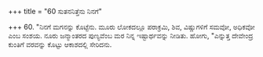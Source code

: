 +++
title = "60 ಸುತನನಿತ್ತೆನು ನಿನಗೆ"

+++
60. "ನಿನಗೆ ಮಗನನ್ನು ಕೊಟ್ಟೆನು. ಮೂರು ಲೋಕದಲ್ಲೂ ಪರಾಕ್ರಮಿ, ಶಿವ, ವಿಷ್ಣುಗಳಿಗೆ ಸಮವೋ, ಅಧಿಕವೋ ಎಂಬ ಸಂಶಯ. ನೂರು ಜನ್ಮಾಂತರದ ಪುಣ್ಯವೆಂಬ ಮರ ನಿನ್ನ ಇಷ್ಟಾರ್ಥವನ್ನು ನೀಡಿತು. ಹೋಗು, "ಎನ್ನುತ್ತ ದೇವೇಂದ್ರ ಕುಂತಿಗೆ ವರವನ್ನು ಕೊಟ್ಟು ಆಕಾಶದಲ್ಲಿ ಸೇರಿದನು.